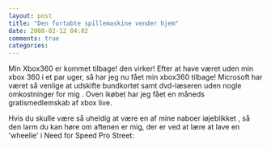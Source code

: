 ```yaml
---
layout: post
title: "Den fortabte spillemaskine vender hjem"
date: 2008-02-12 04:02
comments: true 
categories: 
---
```

Min Xbox360 er kommet tilbage! den virker!  Efter at have været uden min xbox 360 i et par uger, så har jeg nu fået min xbox360 tilbage!  Microsoft har været så venlige at udskifte bundkortet samt dvd-læseren uden nogle omkostninger for mig . Oven ikøbet har jeg fået en måneds gratismedlemskab af xbox live.

Hvis du skulle være så uheldig at være en af mine naboer iøjeblikket , så den larm du kan høre om aftenen er mig, der er ved at lære at lave en 'wheelie' i Need for Speed Pro Street:


<object width="425" height="355"><param name="movie" value="http://www.youtube.com/v/NZvxoYKkH_4&rel=1"></param><param name="wmode" value="transparent"></param><embed src="http://www.youtube.com/v/NZvxoYKkH_4&rel=1" type="application/x-shockwave-flash" wmode="transparent" width="425" height="355"></embed></object>